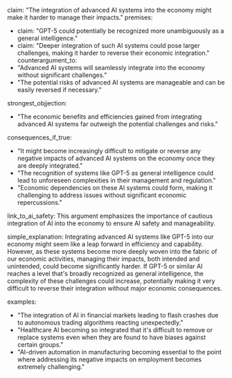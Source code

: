 claim: "The integration of advanced AI systems into the economy might make it harder to manage their impacts."
premises:
  - claim: "GPT-5 could potentially be recognized more unambiguously as a general intelligence."
  - claim: "Deeper integration of such AI systems could pose larger challenges, making it harder to reverse their economic integration."
counterargument_to:
  - "Advanced AI systems will seamlessly integrate into the economy without significant challenges."
  - "The potential risks of advanced AI systems are manageable and can be easily reversed if necessary."

strongest_objjection:
  - "The economic benefits and efficiencies gained from integrating advanced AI systems far outweigh the potential challenges and risks."

consequences_if_true:
  - "It might become increasingly difficult to mitigate or reverse any negative impacts of advanced AI systems on the economy once they are deeply integrated."
  - "The recognition of systems like GPT-5 as general intelligence could lead to unforeseen complexities in their management and regulation."
  - "Economic dependencies on these AI systems could form, making it challenging to address issues without significant economic repercussions."

link_to_ai_safety: This argument emphasizes the importance of cautious integration of AI into the economy to ensure AI safety and manageability.

simple_explanation: Integrating advanced AI systems like GPT-5 into our economy might seem like a leap forward in efficiency and capability. However, as these systems become more deeply woven into the fabric of our economic activities, managing their impacts, both intended and unintended, could become significantly harder. If GPT-5 or similar AI reaches a level that's broadly recognized as general intelligence, the complexity of these challenges could increase, potentially making it very difficult to reverse their integration without major economic consequences.

examples:
  - "The integration of AI in financial markets leading to flash crashes due to autonomous trading algorithms reacting unexpectedly."
  - "Healthcare AI becoming so integrated that it's difficult to remove or replace systems even when they are found to have biases against certain groups."
  - "AI-driven automation in manufacturing becoming essential to the point where addressing its negative impacts on employment becomes extremely challenging."